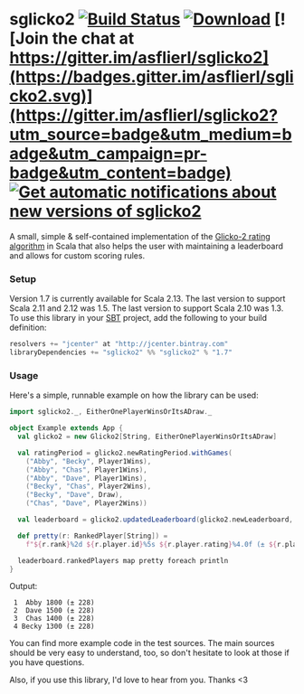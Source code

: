 # sglicko2 [![Build Status](https://travis-ci.org/asflierl/sglicko2.svg?branch=master)](https://travis-ci.org/asflierl/sglicko2) [![Download](https://api.bintray.com/packages/asflierl/maven/sglicko2/images/download.svg)](https://bintray.com/asflierl/maven/sglicko2/_latestVersion/) [![Join the chat at https://gitter.im/asflierl/sglicko2](https://badges.gitter.im/asflierl/sglicko2.svg)](https://gitter.im/asflierl/sglicko2?utm_source=badge&utm_medium=badge&utm_campaign=pr-badge&utm_content=badge) [![Get automatic notifications about new versions of sglicko2](https://www.bintray.com/docs/images/bintray_badge_color.png)](https://bintray.com/asflierl/maven/sglicko2/view?source=watch)

A small, simple & self-contained implementation of the [Glicko-2 rating algorithm](http://www.glicko.net/glicko.html) in Scala that also helps the user with maintaining a leaderboard and allows for custom scoring rules.

### Setup

Version 1.7 is currently available for Scala 2.13. The last version to support Scala 2.11 and 2.12 was 1.5. The last version to support Scala 2.10 was 1.3. To use this library in your [SBT](http://scala-sbt.org) project, add the following to your build definition:

```scala
resolvers += "jcenter" at "http://jcenter.bintray.com"
libraryDependencies += "sglicko2" %% "sglicko2" % "1.7"
```

### Usage

Here's a simple, runnable example on how the library can be used:

```scala
import sglicko2._, EitherOnePlayerWinsOrItsADraw._

object Example extends App {
  val glicko2 = new Glicko2[String, EitherOnePlayerWinsOrItsADraw]

  val ratingPeriod = glicko2.newRatingPeriod.withGames(
    ("Abby", "Becky", Player1Wins),
    ("Abby", "Chas", Player1Wins),
    ("Abby", "Dave", Player1Wins),
    ("Becky", "Chas", Player2Wins),
    ("Becky", "Dave", Draw),
    ("Chas", "Dave", Player2Wins))

  val leaderboard = glicko2.updatedLeaderboard(glicko2.newLeaderboard, ratingPeriod)

  def pretty(r: RankedPlayer[String]) = 
    f"${r.rank}%2d ${r.player.id}%5s ${r.player.rating}%4.0f (± ${r.player.deviation}%4.0f)"

  leaderboard.rankedPlayers map pretty foreach println
}
```

Output:
```
 1  Abby 1800 (± 228)
 2  Dave 1500 (± 228)
 3  Chas 1400 (± 228)
 4 Becky 1300 (± 228)
```

You can find more example code in the test sources. The main sources should be very easy to understand, too, so don't hesitate to look at those if you have questions.

Also, if you use this library, I'd love to hear from you. Thanks <3
